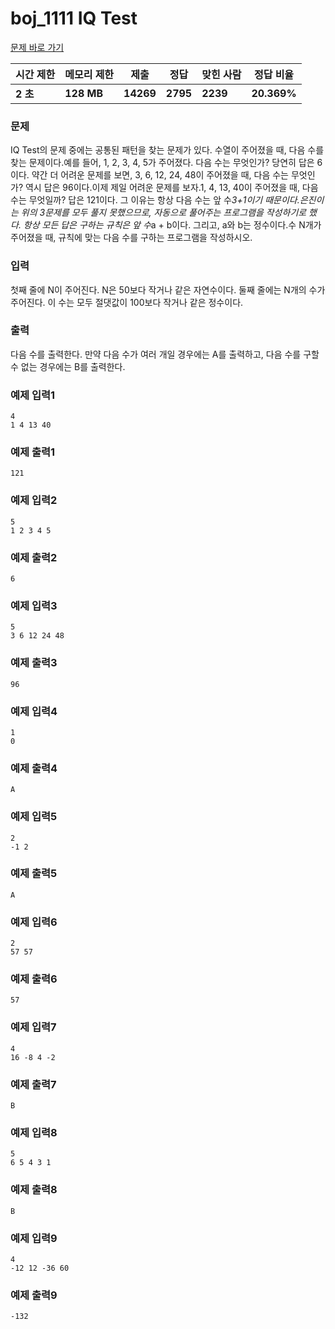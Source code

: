 # boj_1111 IQ Test

<a href="https://www.acmicpc.net/problem/1111">문제 바로 가기</a>
            
| **시간 제한** | **메모리 제한** | **제출** | **정답** | **맞힌 사람** | **정답 비율** |
| ------------- | --------------- | -------- | -------- | ------------- | ------------- |
| **2 초** | **128 MB** | **14269** | **2795** | **2239** | **20.369%** |

### 문제

IQ Test의 문제 중에는 공통된 패턴을 찾는 문제가 있다. 수열이 주어졌을 때, 다음 수를 찾는 문제이다.예를 들어, 1, 2, 3, 4, 5가 주어졌다. 다음 수는 무엇인가? 당연히 답은 6이다. 약간 더 어려운 문제를 보면, 3, 6, 12, 24, 48이 주어졌을 때, 다음 수는 무엇인가? 역시 답은 96이다.이제 제일 어려운 문제를 보자.1, 4, 13, 40이 주어졌을 때, 다음 수는 무엇일까? 답은 121이다. 그 이유는 항상 다음 수는 앞 수*3+1이기 때문이다.은진이는 위의 3문제를 모두 풀지 못했으므로, 자동으로 풀어주는 프로그램을 작성하기로 했다. 항상 모든 답은 구하는 규칙은 앞 수*a + b이다. 그리고, a와 b는 정수이다.수 N개가 주어졌을 때, 규칙에 맞는 다음 수를 구하는 프로그램을 작성하시오.

### 입력
            
첫째 줄에 N이 주어진다. N은 50보다 작거나 같은 자연수이다. 둘째 줄에는 N개의 수가 주어진다. 이 수는 모두 절댓값이 100보다 작거나 같은 정수이다.
            
### 출력

다음 수를 출력한다. 만약 다음 수가 여러 개일 경우에는 A를 출력하고, 다음 수를 구할 수 없는 경우에는 B를 출력한다.

### 예제 입력1

```
4
1 4 13 40
```

### 예제 출력1

```
121
```

### 예제 입력2

```
5
1 2 3 4 5
```

### 예제 출력2

```
6
```

### 예제 입력3

```
5
3 6 12 24 48
```

### 예제 출력3

```
96
```

### 예제 입력4

```
1
0
```

### 예제 출력4

```
A
```

### 예제 입력5

```
2
-1 2
```

### 예제 출력5

```
A
```

### 예제 입력6

```
2
57 57
```

### 예제 출력6

```
57
```

### 예제 입력7

```
4
16 -8 4 -2
```

### 예제 출력7

```
B
```

### 예제 입력8

```
5
6 5 4 3 1
```

### 예제 출력8

```
B
```

### 예제 입력9

```
4
-12 12 -36 60
```

### 예제 출력9

```
-132
```


